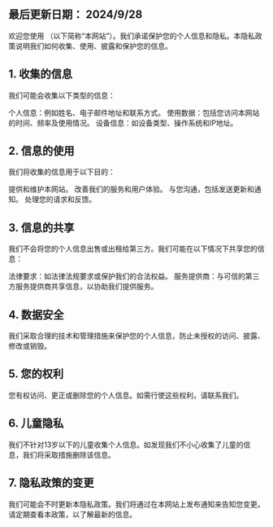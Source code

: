 ## 最后更新日期： 2024/9/28

欢迎您使用 （以下简称“本网站”）。我们承诺保护您的个人信息和隐私。本隐私政策说明我们如何收集、使用、披露和保护您的信息。

## 1. 收集的信息
我们可能会收集以下类型的信息：

个人信息：例如姓名、电子邮件地址和联系方式。
使用数据：包括您访问本网站的时间、频率及使用情况。
设备信息：如设备类型、操作系统和IP地址。
## 2. 信息的使用
我们将收集的信息用于以下目的：

提供和维护本网站。
改善我们的服务和用户体验。
与您沟通，包括发送更新和通知。
处理您的请求和反馈。
## 3. 信息的共享
我们不会将您的个人信息出售或出租给第三方。我们可能在以下情况下共享您的信息：

法律要求：如法律法规要求或保护我们的合法权益。
服务提供商：与可信的第三方服务提供商共享信息，以协助我们提供服务。
## 4. 数据安全
我们采取合理的技术和管理措施来保护您的个人信息，防止未授权的访问、披露、修改或销毁。

## 5. 您的权利
您有权访问、更正或删除您的个人信息。如需行使这些权利，请联系我们。

## 6. 儿童隐私
我们不针对13岁以下的儿童收集个人信息。如发现我们不小心收集了儿童的信息，我们将采取措施删除该信息。

## 7. 隐私政策的变更
我们可能会不时更新本隐私政策。我们将通过在本网站上发布通知来告知您变更。请定期查看本政策，以了解最新的信息。